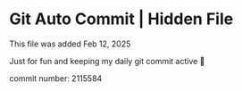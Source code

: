 # Git Auto Commit | Hidden File

This file was added Feb 12, 2025

Just for fun and keeping my daily git commit active 🤪

commit number: 2115584
